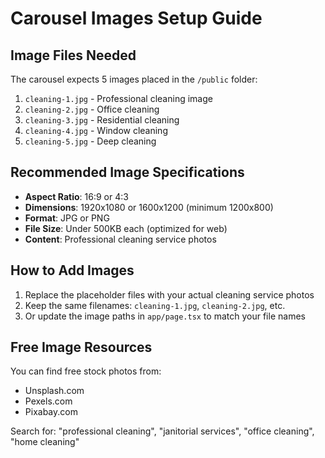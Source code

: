 # Carousel Images Setup Guide

## Image Files Needed

The carousel expects 5 images placed in the `/public` folder:

1. `cleaning-1.jpg` - Professional cleaning image
2. `cleaning-2.jpg` - Office cleaning
3. `cleaning-3.jpg` - Residential cleaning
4. `cleaning-4.jpg` - Window cleaning
5. `cleaning-5.jpg` - Deep cleaning

## Recommended Image Specifications

- **Aspect Ratio**: 16:9 or 4:3
- **Dimensions**: 1920x1080 or 1600x1200 (minimum 1200x800)
- **Format**: JPG or PNG
- **File Size**: Under 500KB each (optimized for web)
- **Content**: Professional cleaning service photos

## How to Add Images

1. Replace the placeholder files with your actual cleaning service photos
2. Keep the same filenames: `cleaning-1.jpg`, `cleaning-2.jpg`, etc.
3. Or update the image paths in `app/page.tsx` to match your file names

## Free Image Resources

You can find free stock photos from:
- Unsplash.com
- Pexels.com
- Pixabay.com

Search for: "professional cleaning", "janitorial services", "office cleaning", "home cleaning"

